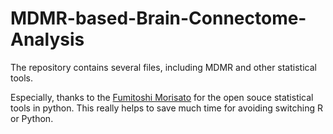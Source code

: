 # MDMR-based-Brain-Connectome-Analysis



The repository contains several files, including MDMR and other statistical tools.

Especially, thanks to the [Fumitoshi Morisato](https://github.com/Fumipo-Theta/fumipo_stat) for the open souce statistical tools in python. This really helps to save much time for avoiding switching R or Python.

